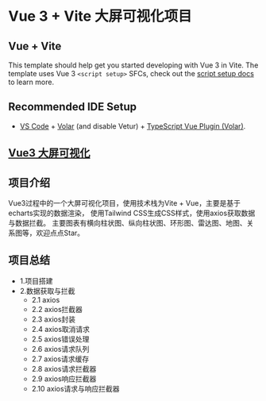 # Vue 3 + Vite 大屏可视化项目

## Vue + Vite
This template should help get you started developing with Vue 3 in Vite. The template uses Vue 3 
`<script setup>` SFCs, check out the [script setup docs](https://v3.vuejs.org/api/sfc-script-setup.html#sfc-script-setup) to learn more.

## Recommended IDE Setup

- [VS Code](https://code.visualstudio.com/) + [Volar](https://marketplace.visualstudio.com/items?itemName=Vue.volar) (and disable Vetur) + [TypeScript Vue Plugin (Volar)](https://marketplace.visualstudio.com/items?itemName=Vue.vscode-typescript-vue-plugin).



## [Vue3 大屏可视化]()

## 项目介绍
Vue3过程中的一个大屏可视化项目，使用技术栈为Vite + Vue，主要是基于echarts实现的数据渲染，
使用Tailwind CSS生成CSS样式，使用axios获取数据与数据拦截。
主要图表有横向柱状图、纵向柱状图、环形图、雷达图、地图、关系图等，欢迎点点Star。
## 项目总结

- 1.项目搭建
- 2.数据获取与拦截
    - 2.1 axios
    - 2.2 axios拦截器
    - 2.3 axios封装
    - 2.4 axios取消请求
    - 2.5 axios错误处理
    - 2.6 axios请求队列
    - 2.7 axios请求缓存
    - 2.8 axios请求拦截器
    - 2.9 axios响应拦截器
    - 2.10 axios请求与响应拦截器




